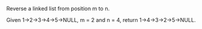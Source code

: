 Reverse a linked list from position m to n.

Given 1->2->3->4->5->NULL, m = 2 and n = 4, return 1->4->3->2->5->NULL.
